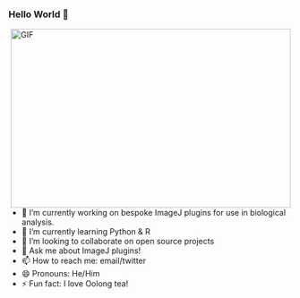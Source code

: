 ### Hello World 👋



<img align="right" alt="GIF" src="https://github.com/JohnSargeant-rgb/me/blob/main/working-max-comalatech-by-arturo-m-ndez-dribbble.gif?raw=true" width="500" height="320" />



- 🔭 I’m currently working on bespoke ImageJ plugins for use in biological analysis. 
- 🌱 I’m currently learning Python & R
- 👯 I’m looking to collaborate on open source projects
- 💬 Ask me about ImageJ plugins!
- 📫 How to reach me: email/twitter
- 😄 Pronouns: He/Him
- ⚡ Fun fact: I love Oolong tea!
